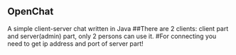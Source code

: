 ## OpenChat
A simple client-server chat written in Java
##There are 2 clients: client part and server(admin) part, only 2 persons can use it.
#For connecting you need to get ip address and port of server part!
